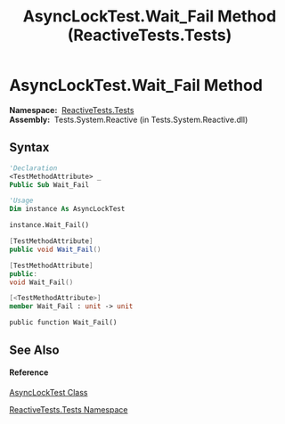 ﻿---
title: AsyncLockTest.Wait_Fail Method  (ReactiveTests.Tests)
TOCTitle: Wait_Fail Method
ms:assetid: M:ReactiveTests.Tests.AsyncLockTest.Wait_Fail
ms:mtpsurl: https://msdn.microsoft.com/en-us/library/reactivetests.tests.asynclocktest.wait_fail(v=VS.103)
ms:contentKeyID: 36619153
ms.date: 06/28/2011
mtps_version: v=VS.103
f1_keywords:
- ReactiveTests.Tests.AsyncLockTest.Wait_Fail
dev_langs:
- CSharp
- JScript
- VB
- FSharp
- c++
---

# AsyncLockTest.Wait\_Fail Method

**Namespace:**  [ReactiveTests.Tests](hh289046\(v=vs.103\).md)  
**Assembly:**  Tests.System.Reactive (in Tests.System.Reactive.dll)

## Syntax

``` vb
'Declaration
<TestMethodAttribute> _
Public Sub Wait_Fail
```

``` vb
'Usage
Dim instance As AsyncLockTest

instance.Wait_Fail()
```

``` csharp
[TestMethodAttribute]
public void Wait_Fail()
```

``` c++
[TestMethodAttribute]
public:
void Wait_Fail()
```

``` fsharp
[<TestMethodAttribute>]
member Wait_Fail : unit -> unit 
```

``` jscript
public function Wait_Fail()
```

## See Also

#### Reference

[AsyncLockTest Class](hh288617\(v=vs.103\).md)

[ReactiveTests.Tests Namespace](hh289046\(v=vs.103\).md)

